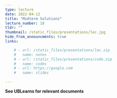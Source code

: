 ```yaml
---
type: lecture
date: 2022-04-12
title: "Midterm Solutions"
lecture_number: 18
tldr: ""
thumbnail: /static_files/presentations/lec.jpg
hide_from_announcments: true
links: 

    # - url: /static_files/presentations/lec.zip
    #   name: notes
    # - url: /static_files/presentations/code.zip
    #   name: codes
    # - url: https://google.com
    #   name: slides
    
---
```


**See UBLearns for relevant documents**
<!-- **Suggested Readings:** -->
<!-- - [Readings 1](http://example.com) -->
